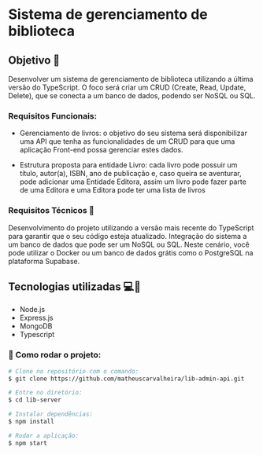 # Sistema de gerenciamento de biblioteca

## Objetivo 🔎

Desenvolver um sistema de gerenciamento de biblioteca utilizando a última versão do TypeScript. O foco será criar um CRUD (Create, Read, Update, Delete), que se conecta a um banco de dados, podendo ser NoSQL ou SQL.

### Requisitos Funcionais:

- Gerenciamento de livros: o objetivo do seu sistema será disponibilizar uma API que tenha as funcionalidades de um CRUD para que uma aplicação Front-end possa gerenciar estes dados.

- Estrutura proposta para entidade Livro: cada livro pode possuir um título, autor(a), ISBN, ano de publicação e, caso queira se aventurar, pode adicionar uma Entidade Editora, assim um livro pode fazer parte de uma Editora e uma Editora pode ter uma lista de livros

### Requisitos Técnicos 🧬

Desenvolvimento do projeto utilizando a versão mais recente do TypeScript para garantir que o seu código esteja atualizado. Integração do sistema a um banco de dados que pode ser um NoSQL ou SQL. Neste cenário, você pode utilizar o Docker ou um banco de dados grátis como o PostgreSQL na plataforma Supabase.


## Tecnologias utilizadas 💻🚀

- Node.js
- Express.js
- MongoDB
- Typescript

### 🎥 Como rodar o projeto:

```bash
# Clone no repositório com o comando:
$ git clone https://github.com/matheuscarvalheira/lib-admin-api.git

# Entre no diretório:
$ cd lib-server
```

```bash
# Instalar dependências:
$ npm install

# Rodar a aplicação:
$ npm start
```
